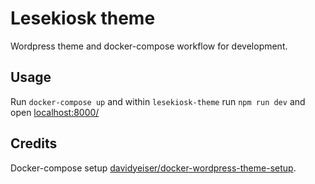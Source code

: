 # Lesekiosk theme

Wordpress theme and docker-compose workflow for development.

## Usage

Run `docker-compose up` and within `lesekiosk-theme` run `npm run dev` and open [localhost:8000/](http://localhost:8000/)

## Credits

Docker-compose setup [davidyeiser/docker-wordpress-theme-setup](https://github.com/davidyeiser/docker-wordpress-theme-setup).
